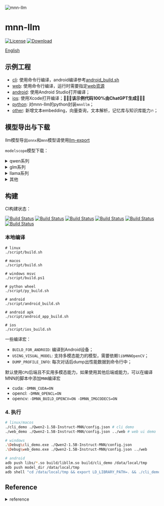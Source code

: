 ![mnn-llm](resource/logo.png)

# mnn-llm
[![License](https://img.shields.io/github/license/wangzhaode/mnn-llm)](LICENSE.txt)
[![Download](https://img.shields.io/github/downloads/wangzhaode/mnn-llm/total)](https://github.com/wangzhaode/mnn-llm/releases)

[English](./README_en.md)

## 示例工程

- [cli](./demo/cli_demo.cpp): 使用命令行编译，android编译参考[android_build.sh](./script/android_build.sh)
- [web](./demo/web_demo.cpp): 使用命令行编译，运行时需要指定[web资源](./web)
- [android](./android/): 使用Android Studio打开编译；
- [ios](./ios/README.md): 使用Xcode打开编译；🚀🚀🚀**该示例代码100%由ChatGPT生成**🚀🚀🚀
- [python](./python/README.md): 对mnn-llm的python封装`mnnllm`；
- [other](./demo): 新增文本embedding，向量查询，文本解析，记忆库与知识库能力🔥；

## 模型导出与下载

llm模型导出`onnx`和`mnn`模型请使用[llm-export](https://github.com/wangzhaode/llm-export)

`modelscope`模型下载：

<details>
  <summary>qwen系列</summary>

- [modelscope-qwen-1.8b-chat]
- [modelscope-qwen-7b-chat]
- [modelscope-qwen-vl-chat]
- [modelscope-qwen1.5-0.5b-chat]
- [modelscope-qwen1.5-1.8b-chat]
- [modelscope-qwen1.5-4b-chat]
- [modelscope-qwen1.5-7b-chat]
- [modelscope-qwen2-0.5b-chat]
- [modelscope-qwen2-1.5b-chat]
- [modelscope-qwen2-7b-chat]

</details>

<details>
  <summary>glm系列</summary>

- [modelscope-chatglm-6b]
- [modelscope-chatglm2-6b]
- [modelscope-codegeex2-6b]
- [modelscope-chatglm3-6b]
- [modelscope-glm4-9b-chat]

</details>

<details>
  <summary>llama系列</summary>

- [modelscope-llama2-7b-chat]
- [modelscope-llama3-8b-instruct]
- [modelscope-baichuan2-7b-chat]
- [modelscope-internlm-chat-7b]
- [modelscope-yi-6b-chat]
- [modelscope-deepseek-7b-chat]
- [modelscope-tinyllama-1.1b-chat]

</details>

<details>
  <summary>其他</summary>

- [modelscope-phi-2]
- [modelscope-bge-large-zh]

</details>


[modelscope-qwen-1.8b-chat]: https://modelscope.cn/models/zhaode/Qwen-1_8B-Chat-MNN/files
[modelscope-qwen-7b-chat]: https://modelscope.cn/models/zhaode/Qwen-7B-Chat-MNN/files
[modelscope-qwen-vl-chat]: https://modelscope.cn/models/zhaode/Qwen-VL-Chat-MNN/files
[modelscope-qwen1.5-0.5b-chat]: https://modelscope.cn/models/zhaode/Qwen1.5-0.5B-Chat-MNN/files
[modelscope-qwen1.5-1.8b-chat]: https://modelscope.cn/models/zhaode/Qwen1.5-1.8B-Chat-MNN/files
[modelscope-qwen1.5-4b-chat]: https://modelscope.cn/models/zhaode/Qwen1.5-4B-Chat-MNN/files
[modelscope-qwen1.5-7b-chat]: https://modelscope.cn/models/zhaode/Qwen1.5-7B-Chat-MNN/files
[modelscope-qwen2-0.5b-chat]: https://modelscope.cn/models/zhaode/Qwen2-0.5B-Instruct-MNN/files
[modelscope-qwen2-1.5b-chat]: https://modelscope.cn/models/zhaode/Qwen2-1.5B-Instruct-MNN/files
[modelscope-qwen2-7b-chat]: https://modelscope.cn/models/zhaode/Qwen2-7B-Instruct-MNN/files

[modelscope-chatglm-6b]: https://modelscope.cn/models/zhaode/chatglm-6b-MNN/files
[modelscope-chatglm2-6b]: https://modelscope.cn/models/zhaode/chatglm2-6b-MNN/files
[modelscope-codegeex2-6b]: https://modelscope.cn/models/zhaode/codegeex2-6b-MNN/files
[modelscope-chatglm3-6b]: https://modelscope.cn/models/zhaode/chatglm3-6b-MNN/files
[modelscope-glm4-9b-chat]: https://modelscope.cn/models/zhaode/glm-4-9b-chat-MNN/files

[modelscope-llama2-7b-chat]: https://modelscope.cn/models/zhaode/Llama-2-7b-chat-MNN/files
[modelscope-llama3-8b-instruct]: https://modelscope.cn/models/zhaode/Llama-3-8B-Instruct-MNN/files
[modelscope-baichuan2-7b-chat]: https://modelscope.cn/models/zhaode/Baichuan2-7B-Chat-MNN/files
[modelscope-internlm-chat-7b]: https://modelscope.cn/models/zhaode/internlm-chat-7b-MNN/files
[modelscope-yi-6b-chat]: https://modelscope.cn/models/zhaode/Yi-6B-Chat-MNN/files
[modelscope-deepseek-7b-chat]: https://modelscope.cn/models/zhaode/deepseek-llm-7b-chat-MNN/files
[modelscope-tinyllama-1.1b-chat]: https://modelscope.cn/models/zhaode/TinyLlama-1.1B-Chat-MNN/files
[modelscope-phi-2]: https://modelscope.cn/models/zhaode/phi-2-MNN/files
[modelscope-bge-large-zh]: https://modelscope.cn/models/zhaode/bge-large-zh-MNN/files

## 构建

CI构建状态：

[![Build Status][pass-linux]][ci-linux]
[![Build Status][pass-macos]][ci-macos]
[![Build Status][pass-windows]][ci-windows]
[![Build Status][pass-android]][ci-android]
[![Build Status][pass-ios]][ci-ios]
[![Build Status][pass-python]][ci-python]

[pass-linux]: https://github.com/wangzhaode/mnn-llm/actions/workflows/linux.yml/badge.svg
[pass-macos]: https://github.com/wangzhaode/mnn-llm/actions/workflows/macos.yml/badge.svg
[pass-windows]: https://github.com/wangzhaode/mnn-llm/actions/workflows/windows.yml/badge.svg
[pass-android]: https://github.com/wangzhaode/mnn-llm/actions/workflows/android.yml/badge.svg
[pass-ios]: https://github.com/wangzhaode/mnn-llm/actions/workflows/ios.yml/badge.svg
[pass-python]: https://github.com/wangzhaode/mnn-llm/actions/workflows/python.yml/badge.svg
[ci-linux]: https://github.com/wangzhaode/mnn-llm/actions/workflows/linux.yml
[ci-macos]: https://github.com/wangzhaode/mnn-llm/actions/workflows/macos.yml
[ci-windows]: https://github.com/wangzhaode/mnn-llm/actions/workflows/windows.yml
[ci-android]: https://github.com/wangzhaode/mnn-llm/actions/workflows/android.yml
[ci-ios]: https://github.com/wangzhaode/mnn-llm/actions/workflows/ios.yml
[ci-python]: https://github.com/wangzhaode/mnn-llm/actions/workflows/python.yml

### 本地编译
```
# linux
./script/build.sh

# macos
./script/build.sh

# windows msvc
./script/build.ps1

# python wheel
./script/py_build.sh

# android
./script/android_build.sh

# android apk
./script/android_app_build.sh

# ios
./script/ios_build.sh
```

一些编译宏：
- `BUILD_FOR_ANDROID`: 编译到Android设备；
- `USING_VISUAL_MODEL`: 支持多模态能力的模型，需要依赖`libMNNOpenCV`；
- `DUMP_PROFILE_INFO`: 每次对话后dump出性能数据到命令行中；

默认使用`CPU`后端且不实用多模态能力，如果使用其他后端或能力，可以在编译MNN的脚本中添加`MNN`编译宏
- cuda: `-DMNN_CUDA=ON`
- opencl: `-DMNN_OPENCL=ON`
- opencv: `-DMNN_BUILD_OPENCV=ON -DMNN_IMGCODECS=ON`

### 4. 执行

```bash
# linux/macos
./cli_demo ./Qwen2-1.5B-Instruct-MNN/config.json # cli demo
./web_demo ./Qwen2-1.5B-Instruct-MNN/config.json ../web # web ui demo

# windows
.\Debug\cli_demo.exe ./Qwen2-1.5B-Instruct-MNN/config.json
.\Debug\web_demo.exe ./Qwen2-1.5B-Instruct-MNN/config.json ../web

# android
adb push libs/*.so build/libllm.so build/cli_demo /data/local/tmp
adb push model_dir /data/local/tmp
adb shell "cd /data/local/tmp && export LD_LIBRARY_PATH=. && ./cli_demo ./Qwen2-1.5B-Instruct-MNN/config.json"
```


## Reference
<details>
  <summary>reference</summary>

- [chatglm-6b](https://modelscope.cn/models/ZhipuAI/chatglm-6b/summary)
- [chatglm2-6b](https://modelscope.cn/models/ZhipuAI/chatglm2-6b/summary)
- [chatglm3-6b](https://modelscope.cn/models/ZhipuAI/chatglm3-6b/summary)
- [codegeex2-6b](https://modelscope.cn/models/ZhipuAI/codegeex2-6b/summary)
- [Baichuan2-7B-Chat](https://modelscope.cn/models/baichuan-inc/baichuan-7B/summary)
- [Qwen-7B-Chat](https://modelscope.cn/models/qwen/Qwen-7B-Chat/summary)
- [Qwen-VL-Chat](https://modelscope.cn/models/qwen/Qwen-VL-Chat/summary)
- [Qwen-1.8B-Chat](https://modelscope.cn/models/qwen/Qwen-1_8B-Chat/summary)
- [Llama-2-7b-chat-ms](https://modelscope.cn/models/modelscope/Llama-2-7b-chat-ms/summary)
- [internlm-chat-7b](https://modelscope.cn/models/Shanghai_AI_Laboratory/internlm-chat-7b/summary)
- [phi-2](https://modelscope.cn/models/AI-ModelScope/phi-2/summary)
- [bge-large-zh](https://modelscope.cn/models/AI-ModelScope/bge-large-zh/summary)
- [TinyLlama-1.1B-Chat-v0.6](https://huggingface.co/TinyLlama/TinyLlama-1.1B-Chat-v0.6)
- [Yi-6B-Chat](https://modelscope.cn/models/01ai/Yi-6B-Chat/summary)
- [Qwen1.5-0.5B-Chat](https://modelscope.cn/models/qwen/Qwen1.5-0.5B-Chat/summary)
- [Qwen1.5-1.8B-Chat](https://modelscope.cn/models/qwen/Qwen1.5-1.8B-Chat/summary)
- [Qwen1.5-4B-Chat](https://modelscope.cn/models/qwen/Qwen1.5-4B-Chat/summary)
- [Qwen1.5-7B-Chat](https://modelscope.cn/models/qwen/Qwen1.5-7B-Chat/summary)
- [cpp-httplib](https://github.com/yhirose/cpp-httplib)
- [chatgpt-web](https://github.com/xqdoo00o/chatgpt-web)
- [ChatViewDemo](https://github.com/BrettFX/ChatViewDemo)
- [nlohmann/json](https://github.com/nlohmann/json)

</details>
